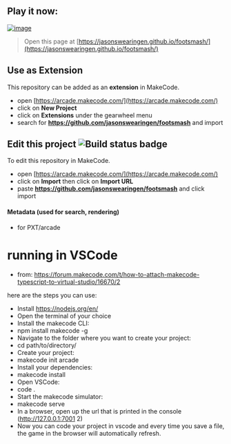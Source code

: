 ## Play it now:

 [![image](https://github.com/jasonswearingen/footsmash/assets/814134/ef922c54-651c-4b84-917a-69effd2bc656)](https://jasonswearingen.github.io/footsmash/)



> Open this page at [https://jasonswearingen.github.io/footsmash/](https://jasonswearingen.github.io/footsmash/)

## Use as Extension

This repository can be added as an **extension** in MakeCode.

* open [https://arcade.makecode.com/](https://arcade.makecode.com/)
* click on **New Project**
* click on **Extensions** under the gearwheel menu
* search for **https://github.com/jasonswearingen/footsmash** and import

## Edit this project ![Build status badge](https://github.com/jasonswearingen/footsmash/workflows/MakeCode/badge.svg)

To edit this repository in MakeCode.

* open [https://arcade.makecode.com/](https://arcade.makecode.com/)
* click on **Import** then click on **Import URL**
* paste **https://github.com/jasonswearingen/footsmash** and click import


#### Metadata (used for search, rendering)

* for PXT/arcade
<script src="https://makecode.com/gh-pages-embed.js"></script><script>makeCodeRender("{{ site.makecode.home_url }}", "{{ site.github.owner_name }}/{{ site.github.repository_name }}");</script>


# running in VSCode

- from: https://forum.makecode.com/t/how-to-attach-makecode-typescript-to-virtual-studio/16670/2

here are the steps you can use:

- Install https://nodejs.org/en/
- Open the terminal of your choice
- Install the makecode CLI:
- npm install makecode -g
- Navigate to the folder where you want to create your project:
- cd path/to/directory/
- Create your project:
- makecode init arcade
- Install your dependencies:
- makecode install
- Open VSCode:
- code .
- Start the makecode simulator:
- makecode serve
- In a browser, open up the url that is printed in the console (http://127.0.0.1:7001 2)
- Now you can code your project in vscode and every time you save a file, the game in the browser will automatically refresh.
